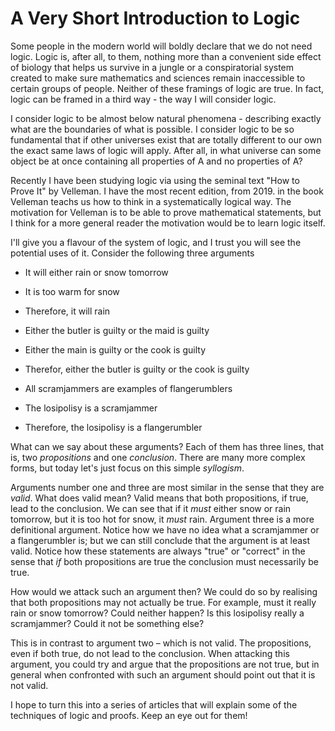 A Very Short Introduction to Logic
==================================

Some people in the modern world will boldly declare that we do not need logic. Logic is, after all, to them, nothing more than a convenient side effect of biology that helps us survive in a jungle or a conspiratorial system created to make sure mathematics and sciences remain inaccessible to certain groups of people. Neither of these framings of logic are true. In fact, logic can be framed in a third way - the way I will consider logic.

I consider logic to be almost below natural phenomena - describing exactly what are the boundaries of what is possible. I consider logic to be so fundamental that if other universes exist that are totally different to our own the exact same laws of logic will apply. After all, in what universe can some object be at once containing all properties of A and no properties of A?

Recently I have been studying logic via using the seminal text "How to Prove It" by Velleman. I have the most recent edition, from 2019. in the book Velleman teachs us how to think in a systematically logical way. The motivation for Velleman is to be able to prove mathematical statements, but I think for a more general reader the motivation would be to learn logic itself.

I'll give you a flavour of the system of logic, and I trust you will see the potential uses of it. Consider the following three arguments

*   It will either rain or snow tomorrow
*   It is too warm for snow
*   Therefore, it will rain

*   Either the butler is guilty or the maid is guilty
*   Either the main is guilty or the cook is guilty
*   Therefor, either the butler is guilty or the cook is guilty

*   All scramjammers are examples of flangerumblers
*   The losipolisy is a scramjammer
*   Therefore, the losipolisy is a flangerumbler

What can we say about these arguments? Each of them has three lines, that is, two _propositions_ and one _conclusion_. There are many more complex forms, but today let's just focus on this simple _syllogism_.

Arguments number one and three are most similar in the sense that they are _valid_. What does valid mean? Valid means that both propositions, if true, lead to the conclusion. We can see that if it _must_ either snow or rain tomorrow, but it is too hot for snow, it _must_ rain. Argument three is a more definitional argument. Notice how we have no idea what a scramjammer or a flangerumbler is; but we can still conclude that the argument is at least valid. Notice how these statements are always "true" or "correct" in the sense that _if_ both propositions are true the conclusion must necessarily be true.

How would we attack such an argument then? We could do so by realising that both propositions may not actually be true. For example, must it really rain or snow tomorrow? Could neither happen? Is this losipolisy really a scramjammer? Could it not be something else?

This is in contrast to argument two – which is not valid. The propositions, even if both true, do not lead to the conclusion. When attacking this argument, you could try and argue that the propositions are not true, but in general when confronted with such an argument should point out that it is not valid.

I hope to turn this into a series of articles that will explain some of the techniques of logic and proofs. Keep an eye out for them!